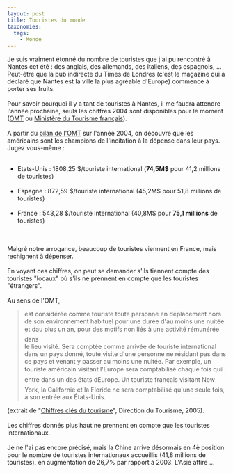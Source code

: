 ```yaml
---
layout: post
title: Touristes du monde
taxonomies: 
  tags: 
    - Monde
---
```

Je suis vraiment étonné du nombre de touristes que j'ai pu rencontré à Nantes cet été : des anglais, des allemands, des italiens, des espagnols, ... Peut-être que la pub indirecte du Times de Londres (c'est le magazine qui a déclaré que Nantes est la ville la plus agréable d'Europe) commence à porter ses fruits.<br />
<br />
Pour savoir pourquoi il y a tant de touristes à Nantes, il me faudra attendre l'année prochaine, seuls les chiffres 2004 sont disponibles pour le moment (<a href="http://www.world-tourism.org/francais/">OMT</a> ou <a href="http://www.tourisme.gouv.fr/">Ministère du Tourisme français</a>).<br />
<br />
A partir du <a href="http://www.world-tourism.org/facts/eng/pdf/barometer/WTO_Barom05_2_excp_fr.pdf">bilan de l'OMT</a> sur l'année 2004, on découvre que les américains sont les champions de l'incitation à la dépense dans leur pays. Jugez vous-même :<br />
<ul><br />
 <li>Etats-Unis : 1808,25 $/touriste international (<strong>74,5M$</strong> pour 41,2 millions de touristes)</li><br />
 <li>Espagne : 872,59 $/touriste international (45,2M$ pour 51,8 millions de touristes)</li><br />
 <li>France : 543,28 $/touriste international (40,8M$ pour <strong>75,1 millions</strong> de touristes)</li><br />
</ul><br />
Malgré notre arrogance, beaucoup de touristes viennent en France, mais rechignent à dépenser.<br />
<br />
En voyant ces chiffres, on peut se demander s'ils tiennent compte des touristes "locaux" où s'ils ne prennent en compte que les touristes "étrangers".<br />
<br />
Au sens de l'OMT, <blockquote>est considérée comme touriste toute personne en déplacement hors de son environnement habituel pour une durée d'au moins une nuitée et dau plus un an, pour des motifs non liés à une activité rémunérée dans<br />
le lieu visité. Sera comptée comme arrivée de touriste international dans un pays donné, toute visite d'une personne ne résidant pas dans ce pays et venant y passer au moins une nuitée. Par exemple, un touriste américain visitant l'Europe sera comptabilisé chaque fois quil entre dans un des états dEurope. Un touriste français visitant New York, la Californie et la Floride ne sera comptabilisé qu'une seule fois, à son entrée aux États-Unis.</blockquote> (extrait de "<a href="http://www.tourisme.gouv.fr/fr/z2/stat/chiffres/att00009212/cles2005_fr.pdf">Chiffres clés du tourisme</a>", Direction du Tourisme, 2005).<br />
<br />
Les chiffres donnés plus haut ne prennent en compte que les touristes internationaux.<br />
<br />
Je ne l'ai pas encore précisé, mais la Chine arrive désormais en 4è position pour le nombre de touristes internationaux accueillis (41,8 millions de touristes), en augmentation de 26,7% par rapport à 2003. L'Asie attire ...
